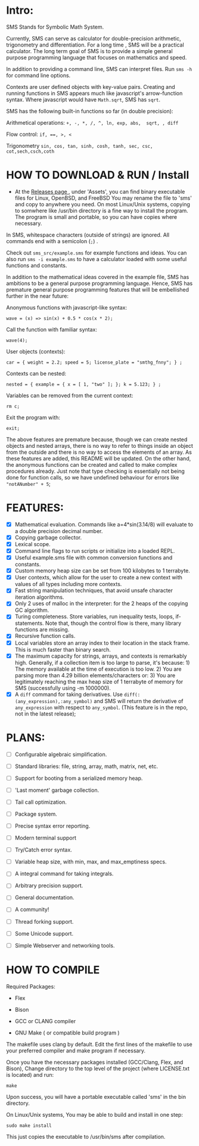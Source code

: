 # Intro:

SMS Stands for Symbolic Math System.

Currently, SMS can serve as calculator for double-precision arithmetic, trigonometry and differentiation. For a long time , SMS will be a practical calculator. The long term goal of SMS is to provide a simple general purpose programming language that focuses on mathematics and speed.

In addition to providing a command line, SMS can interpret files.
Run `sms -h` for command line options.

Contexts are user defined objects with key-value pairs. Creating and running functions in SMS appears much like javascript's arrow-function syntax. Where javascript would have `Math.sqrt`, SMS has `sqrt`.

SMS has the following built-in functions so far (in double precision):

Arithmetical operations: `+, -, *, /, ^, ln, exp, abs,  sqrt, , diff` 

Flow control: `if, ==, >, <`

Trigonometry `sin, cos, tan, sinh, cosh, tanh, sec, csc, cot,sech,csch,coth`

# HOW TO DOWNLOAD & RUN / Install
- At the [ Releases page ](https://github.com/reginaldford/sms/releases)  , under 'Assets', you can find binary executable files for Linux, OpenBSD, and FreeBSD You may rename the file to 'sms' and copy to anywhere you need. On most Linux/Unix systems, copying to somwhere like /usr/bin directory is a fine way to install the program. The program is small and portable, so you can have copies where necessary.

In SMS, whitespace characters (outside of strings) are ignored. All commands end with a semicolon (`;`) .

Check out `sms_src/example.sms` for example functions and ideas.
You can also run `sms -i example.sms` to have a calculator loaded with some useful functions and constants.

In addition to the mathematical ideas covered in the example file, SMS has ambitions to be a general purpose programming language. Hence, SMS has premature general purpose programming features that will be embellished further in the near future:

Anonymous functions with javascript-like syntax:

`wave = (x) => sin(x) + 0.5 * cos(x * 2);`

Call the function with familiar syntax:

`wave(4);`

User objects (contexts):

`car = { weight = 2.2; speed = 5; license_plate = "smthg_fnny"; } ; `

Contexts can be nested:

`nested = { example = { x = [ 1, "two" ]; }; k = 5.123; } ;`

Variables can be removed from the current context:

`rm c;`

Exit the program with:

`exit; `

The above features are premature because, though we can create nested objects and nested arrays, there is no way to refer to things inside an object from the outside and there is no way to access the elements of an array. As these features are added, this README will be updated. On the other hand, the anonymous functions can be created and called to make complex procedures already. Just note that type checking is essentially not being done for function calls, so we have undefined behaviour for errors like `"notANumber" + 5`;


# FEATURES:
- [x] Mathematical evaluation. Commands like a=4*sin(3.14/8) will evaluate to a double precision decimal number.
- [x] Copying garbage collector.
- [x] Lexical scope.
- [x] Command line flags to run scripts or initialize into a loaded REPL.
- [x] Useful example.sms file with common conversion functions and constants.
- [x] Custom memory heap size can be set from 100 kilobytes to 1 terrabyte.
- [x] User contexts, which allow for the user to create a new context with values of all types including more contexts.
- [x] Fast string manipulation techniques, that avoid unsafe character iteration algorithms.
- [x] Only 2 uses of malloc in the interpreter: for the 2 heaps of the copying GC algorithm.
- [x] Turing completeness. Store variables, run inequality tests, loops, if-statements. Note that, though the control flow is there, many library functions are missing.
- [x] Recursive function calls.
- [x] Local variables store an array index to their location in the stack frame. This is much faster than binary search.
- [x] The maximum capacity for strings, arrays, and contexts is remarkably high. Generally, if a collection item is too large to parse, it's because: 1) The memory available at the time of execution is too low. 2) You are parsing more than 4.29 billion elements/characters or: 3) You are legitimately reaching the max heap size of 1 terrabyte of memory for SMS (successfully using -m 1000000).
- [x] A `diff` command for taking derivatives. Use `diff(:(any_expression),:any_symbol)` and SMS will return the derivative of `any_expression` with respect to `any_symbol`. (This feature is in the repo, not in the latest release);

# PLANS:
- [ ] Configurable algebraic simplification.
- [ ] Standard libraries: file, string, array, math, matrix, net, etc.
- [ ] Support for booting from a serialized memory heap.
- [ ] 'Last moment' garbage collection.
- [ ] Tail call optimization.
- [ ] Package system.
- [ ] Precise syntax error reporting.
- [ ] Modern terminal support
- [ ] Try/Catch error syntax.
- [ ] Variable heap size, with min, max, and max_emptiness specs.
- [ ] A integral command for taking integrals.
- [ ] Arbitrary precision support.
- [ ] General documentation.
- [ ] A community!
- [ ] Thread forking support.
- [ ] Some Unicode support.
- [ ] Simple Webserver and networking tools.


# HOW TO COMPILE

Required Packages:

- Flex

- Bison

- GCC or CLANG compiler

- GNU Make ( or compatible build program )

The makefile uses clang by default.
Edit the first lines of the makefile to use your preferred compiler and make program if necessary.

Once you have the necessary packages installed (GCC/Clang, Flex, and Bison),
Change directory to the top level of the project (where LICENSE.txt is located) and run:

`make`

Upon success, you will have a portable executable called 'sms' in the bin directory.

On Linux/Unix systems, You may be able to build and install in one step:

`sudo make install`

This just copies the executable to /usr/bin/sms after compilation.
